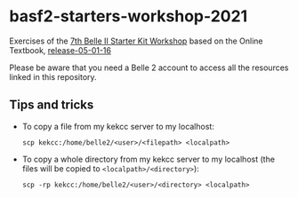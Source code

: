 # basf2-starters-workshop-2021
Exercises of the [7th Belle II Starter Kit Workshop](https://indico.belle2.org/event/3795/overview) based on the Online Textbook, [release-05-01-16](https://software.belle2.org/sphinx/release-05-01-16/online_book/)

Please be aware that you need a Belle 2 account to access all the resources linked in this repository.

## Tips and tricks

* To copy a file from my kekcc server to my localhost:

    ````
    scp kekcc:/home/belle2/<user>/<filepath> <localpath>
    ````

* To copy a whole directory from my kekcc server to my localhost (the files will be copied to `<localpath>/<directory>`):

    ````
    scp -rp kekcc:/home/belle2/<user>/<directory> <localpath>
    ````


